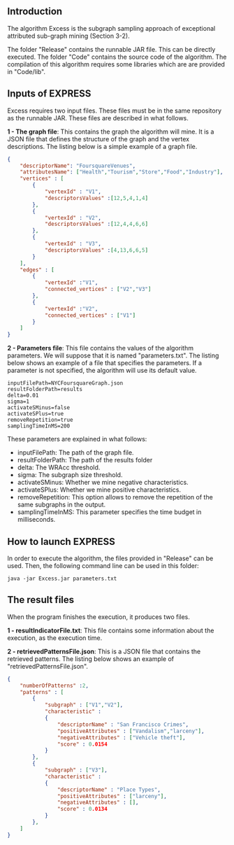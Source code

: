 ## Introduction
The algorithm Excess is the subgraph sampling approach of exceptional attributed sub-graph mining (Section 3-2). 

The folder "Release" contains the runnable JAR file. This can be directly executed. The folder "Code" contains the source code of the algorithm.  The compilation of this algorithm requires some libraries which are are provided in "Code/lib".

## Inputs of EXPRESS
Excess requires two input files. These files must be in the same repository as the runnable JAR. These files are described in what follows.

**1 - The graph file**: This contains the graph the algorithm will mine. It is a JSON file that defines the structure of the graph and the vertex descriptions. The listing below is a simple example of a graph file.
```json
{
	"descriptorName": "FoursquareVenues",	
	"attributesName": ["Health","Tourism","Store","Food","Industry"],
	"vertices" : [
		{
			"vertexId" : "V1",
			"descriptorsValues" :[12,5,4,1,4]
		},
		{
			"vertexId" : "V2",
			"descriptorsValues" :[12,4,4,6,6]
		},
		{
			"vertexId" : "V3",
			"descriptorsValues" :[4,13,6,6,5]
		}
	],
	"edges" : [
		{
			"vertexId" :"V1",
			"connected_vertices" : ["V2","V3"]
		},
		{
			"vertexId" :"V2",
			"connected_vertices" : ["V1"]
		}
	]
}
```

**2 - Parameters file**: This file contains the values of the algorithm parameters. We will suppose that it is named "parameters.txt". The listing below shows an example of a file that specifies the parameters. If a parameter is not specified, the algorithm will use its default value. 
```
inputFilePath=NYCFoursquareGraph.json
resultFolderPath=results
delta=0.01
sigma=1
activateSMinus=false
activateSPlus=true
removeRepetition=true
samplingTimeInMS=200
```
These parameters are explained in what follows:
- inputFilePath: The path of the graph file.
- resultFolderPath: The path of the results folder
- delta: The WRAcc threshold.
- sigma: The subgraph size threshold.
- activateSMinus: Whether we mine negative characteristics.
- activateSPlus: Whether we mine positive characteristics.
- removeRepetition: This option allows to remove the repetition of the same subgraphs in the output.
- samplingTimeInMS: This parameter specifies the time budget in milliseconds.

## How to launch EXPRESS
In order to execute the algorithm, the files provided in "Release" can be used. Then, the following command line can be used in this folder:
```
java -jar Excess.jar parameters.txt
```

## The result files
When the program finishes the execution, it produces two files.

**1 - resultIndicatorFile.txt**: This file contains some information about the execution, as the execution time.

**2 - retrievedPatternsFile.json**: This is a JSON file that contains the retrieved patterns. The listing below shows an example of "retrievedPatternsFile.json".

```json
{
	"numberOfPatterns" :2,
	"patterns" : [
		{
			"subgraph" : ["V1","V2"],
			"characteristic" : 
			{
				"descriptorName" : "San Francisco Crimes",
				"positiveAttributes" : ["Vandalism","larceny"],
				"negativeAttributes" : ["Vehicle theft"],
				"score" : 0.0154
			}
		},
		{
			"subgraph" : ["V3"],
			"characteristic" : 
			{
				"descriptorName" : "Place Types",
				"positiveAttributes" : ["larceny"],
				"negativeAttributes" : [],
				"score" : 0.0134
			}
		},
	]
}
```